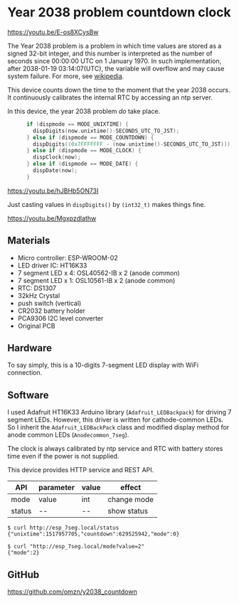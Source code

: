 # Year 2038 problem countdown clock

https://youtu.be/E-os8XCysBw

The Year 2038 problem is a problem in which time values are stored as
a signed 32-bit integer, and this number is interpreted as the number
of seconds since 00:00:00 UTC on 1 January 1970.  In such
implementation, after 2038-01-19 03:14:07(UTC), the variable will
overflow and may cause system failure.
For more, see [wikipedia](https://en.wikipedia.org/wiki/Year_2038_problem).

This device counts down the time to the moment that the year 2038
occurs. It continuously calibrates the internal RTC by accessing an
ntp server.

In this device, the year 2038 problem *do* take place.

```cpp
      if (dispmode == MODE_UNIXTIME) {
        dispDigits(now.unixtime()-SECONDS_UTC_TO_JST);
      } else if (dispmode == MODE_COUNTDOWN) {
        dispDigits((0x7FFFFFFF - (now.unixtime()-SECONDS_UTC_TO_JST))); // y 2038!
      } else if (dispmode == MODE_CLOCK) {
        dispClock(now);
      } else if (dispmode == MODE_DATE) {
        dispDate(now);
      }
```

https://youtu.be/hJBHb5ON73I

Just casting values in `dispDigits()` by `(int32_t)` makes things fine.

https://youtu.be/Mgxpzdlathw

## Materials

* Micro controller: ESP-WROOM-02
* LED driver IC: HT16K33
* 7 segment LED x 4: OSL40562-IB x 2 (anode common)
* 7 segment LED x 1: OSL10561-IB x 2 (anode common)
* RTC: DS1307
* 32kHz Crystal
* push switch (vertical)
* CR2032 battery holder
* PCA9306 I2C level converter
* Original PCB

## Hardware

To say simply, this is a 10-digits 7-segment LED display with WiFi
connection.

## Software

I used Adafruit HT16K33 Arduino library (`Adafruit_LEDBackpack`) for
driving 7 segment LEDs. However, this driver is written for
cathode-common LEDs. So I inherit the `Adafruit_LEDBackPack` class and
modified display method for anode common LEDs (`Anodecommon_7seg`).

The clock is always calibrated by ntp service and RTC with battery
stores time even if the power is not supplied.

This device provides HTTP service and REST API.

| API | parameter| value |   effect         |
|-----|----------|-------|----------------|
| mode| value    |  int   | change mode  |
| status| --     | --     | show status     |

```
$ curl http://esp_7seg.local/status
{"unixtime":1517957705,"countdown":629525942,"mode":0}

$ curl "http://esp_7seg.local/mode?value=2"
{"mode":2}
```

## GitHub

https://github.com/omzn/y2038_countdown
